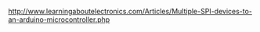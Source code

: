 <http://www.learningaboutelectronics.com/Articles/Multiple-SPI-devices-to-an-arduino-microcontroller.php>


